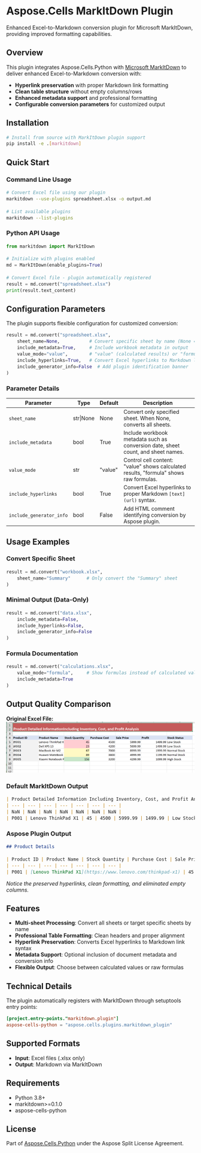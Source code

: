 # Aspose.Cells MarkItDown Plugin

Enhanced Excel-to-Markdown conversion plugin for Microsoft MarkItDown, providing improved formatting capabilities.

## Overview

This plugin integrates Aspose.Cells.Python with [Microsoft MarkItDown](https://github.com/microsoft/markitdown) to deliver enhanced Excel-to-Markdown conversion with:

- **Hyperlink preservation** with proper Markdown link formatting
- **Clean table structure** without empty columns/rows
- **Enhanced metadata support** and professional formatting
- **Configurable conversion parameters** for customized output

## Installation

```bash
# Install from source with MarkItDown plugin support
pip install -e .[markitdown]
```

## Quick Start

### Command Line Usage

```bash
# Convert Excel file using our plugin
markitdown --use-plugins spreadsheet.xlsx -o output.md

# List available plugins
markitdown --list-plugins
```

### Python API Usage

```python
from markitdown import MarkItDown

# Initialize with plugins enabled
md = MarkItDown(enable_plugins=True)

# Convert Excel file - plugin automatically registered
result = md.convert("spreadsheet.xlsx")
print(result.text_content)
```

## Configuration Parameters

The plugin supports flexible configuration for customized conversion:

```python
result = md.convert("spreadsheet.xlsx",
    sheet_name=None,           # Convert specific sheet by name (None = all sheets)
    include_metadata=True,     # Include workbook metadata in output
    value_mode="value",        # "value" (calculated results) or "formula" (formulas)
    include_hyperlinks=True,   # Convert Excel hyperlinks to Markdown links
    include_generator_info=False  # Add plugin identification banner
)
```

### Parameter Details

| Parameter | Type | Default | Description |
|-----------|------|---------|-------------|
| `sheet_name` | str\|None | None | Convert only specified sheet. When None, converts all sheets. |
| `include_metadata` | bool | True | Include workbook metadata such as conversion date, sheet count, and sheet names. |
| `value_mode` | str | "value" | Control cell content: "value" shows calculated results, "formula" shows raw formulas. |
| `include_hyperlinks` | bool | True | Convert Excel hyperlinks to proper Markdown `[text](url)` syntax. |
| `include_generator_info` | bool | False | Add HTML comment identifying conversion by Aspose plugin. |

## Usage Examples

### Convert Specific Sheet
```python
result = md.convert("workbook.xlsx",
    sheet_name="Summary"      # Only convert the "Summary" sheet
)
```

### Minimal Output (Data-Only)
```python
result = md.convert("data.xlsx",
    include_metadata=False,
    include_hyperlinks=False,
    include_generator_info=False
)
```

### Formula Documentation
```python
result = md.convert("calculations.xlsx",
    value_mode="formula",     # Show formulas instead of calculated values
    include_metadata=True
)
```

## Output Quality Comparison

**Original Excel File:**
![Excel Test File](../../../../images/test.png)

### Default MarkItDown Output
```markdown
| Product Detailed Information Including Inventory, Cost, and Profit Analysis | Unnamed: 1 | Unnamed: 2 | Unnamed: 3 | Unnamed: 4 | Unnamed: 5 | Unnamed: 6 |
| --- | --- | --- | --- | --- | --- | --- |
| NaN | NaN | NaN | NaN | NaN | NaN | NaN |
| P001 | Lenovo ThinkPad X1 | 45 | 4500 | 5999.99 | 1499.99 | Low Stock |
```

### Aspose Plugin Output
```markdown
## Product Details

| Product ID | Product Name | Stock Quantity | Purchase Cost | Sale Price | Profit | Stock Status |
| --- | --- | --- | --- | --- | --- | --- |
| P001 | [Lenovo ThinkPad X1](https://www.lenovo.com/thinkpad-x1) | 45 | 4500 | 5,999.99 | 1,499.99 | Low Stock |
```

*Notice the preserved hyperlinks, clean formatting, and eliminated empty columns.*

## Features

- **Multi-sheet Processing**: Convert all sheets or target specific sheets by name
- **Professional Table Formatting**: Clean headers and proper alignment
- **Hyperlink Preservation**: Converts Excel hyperlinks to Markdown link syntax
- **Metadata Support**: Optional inclusion of document metadata and conversion info
- **Flexible Output**: Choose between calculated values or raw formulas

## Technical Details

The plugin automatically registers with MarkItDown through setuptools entry points:

```toml
[project.entry-points."markitdown.plugin"]
aspose-cells-python = "aspose.cells.plugins.markitdown_plugin"
```

## Supported Formats

- **Input**: Excel files (.xlsx only)
- **Output**: Markdown via MarkItDown

## Requirements

- Python 3.8+
- markitdown>=0.1.0
- aspose-cells-python

## License

Part of [Aspose.Cells.Python](../../) under the Aspose Split License Agreement.